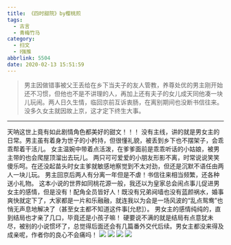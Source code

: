 ```yaml
---
title: 《四时甜院》by樱桃煎
tags:
  - 古言
  - 青梅竹马
category:
  - 扫文
  - Ⅰ强推
abbrlink: 5504
date: 2020-02-13 15:51:59
---
```

<meta name="referrer" content="no-referrer" />

> 男主因做错事被父王丢给在乡下当夫子的友人管教，养尊处优的男主刚开始还不习惯，但他也不是不讲理的人，再加上还有夫子的女儿成天同他凑一块儿玩闹。两人日久生情，临回京前互诉衷肠，在离别期间也没断书信往来。没多久女主就因故上京，这才定下终生大事。
<!-- more -->

---
天呐这世上竟有如此剧情角色都美好的甜文！！！
没有主线，讲的就是男女主的日常。男主虽有着身为世子的小矜持，但很懂礼貌，被丢到乡下也不摆架子，会乖乖帮着干活儿。
女主温婉中带着点活泼，在爹爹面前是乖乖听话的小姑娘，被男主带的也会爬屋顶溜出去玩儿。
两只可可爱爱的小朋友形影不离，时常说说笑笑傻乐呵。在还没起苗头时女主爹就敏感地察觉到不太对劲，但还是沉默不语任由两人一块儿玩。
男主回京后两人有分离一年但是不虐！书信往来相当频繁，还各种送小礼物。
这本小说的世界如同桃花源一般，我还以为皇家总会闹点事儿促进男女主的感情，但是没有！配角全员皆好人！既没有兄弟阋墙也没有蓝颜祸水，婚事爽快就定下了，大家都是一片和乐融融，就连我以为会是一场风波的“乱点鸳鸯”也悄无声息地解决了（甚至女主都不知道这件事[允悲]）。
男女主的感情纯纯的，直到结局也才亲了几口，毕竟还是小孩子嘛！
硬要说不满的就是结局有点意犹未尽，被别的小说惯坏了，总觉得后面还会有几篇番外交代后续。男女主都没来得及成亲呢，作者你的良心不会痛吗！
![](https://wx3.sinaimg.cn/mw690/0069kFhhgy1gbufbb7yxuj30n01ds7wi.jpg)
![](https://wx2.sinaimg.cn/mw690/0069kFhhgy1gbufbdxjylj30n01ds7wi.jpg)
![](https://wx1.sinaimg.cn/mw690/0069kFhhgy1gbufbgx6jhj30n01ds7wi.jpg)
![](https://wx4.sinaimg.cn/mw690/0069kFhhgy1gbufb8p188j30n01ds7wi.jpg)